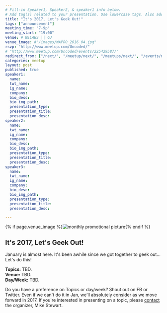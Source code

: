```yaml
---
# Fill-in Speaker1, Speaker2, & speaker1 info below.
# Add tag(s) related to your presentation. Use lowercase tags. Also add "Your Name" as a tag.
title: "It's 2017, Let's Geek Out!"
tags: ["announcement"]
meeting_time: "7-9p"
meeting_start: "19:00"
venue: # WELABS || GJ
venue_image: #"/images/WAPRO_2016_04.jpg"
rsvp: "http://www.meetup.com/Uncoded/"
# "http://www.meetup.com/Uncoded/events/225429587/"
redirect_from: ["/next/", "/meetup/next/", "/meetups/next/", "/events/next/"]
categories: meetup
layout: post
published: true
speaker1:
  name:
  twt_name:
  ig_name:
  company:
  bio_desc:
  bio_img_path:
  presentation_type:
  presentation_title:
  presentation_desc:
speaker2:
  name:
  twt_name:
  ig_name:
  company:
  bio_desc:
  bio_img_path:
  presentation_type:
  presentation_title:
  presentation_desc:
speaker3:
  name:
  twt_name:
  ig_name:
  company:
  bio_desc:
  bio_img_path:
  presentation_type:
  presentation_title:
  presentation_desc:

---
```


{% if page.venue_image %}<img src="{{ base.url }}{{ page.venue_image }}" alt="monthly promotional picture">{% endif %}



## It's 2017, Let's Geek Out!

January is almost here. It's been awhile since we got together to geek out... Let's do this!  

**Topics:**  TBD.  
**Venue:**  TBD.  
**Day/Week:**  TBD.  

Do you have a preference on Topics or day/week?  Shout out on FB or Twitter.  Even if we can't do it in Jan, we'll absolutely consider as we move forward in 2017.  If you're interested in presenting on a topic, please [contact](/about/) the organizer, Mike Stewart.
